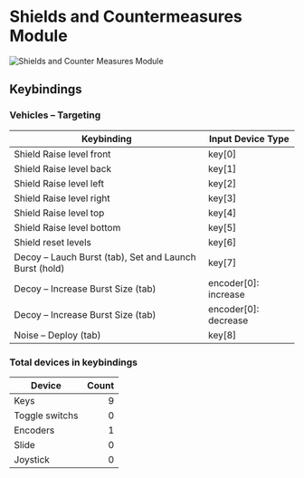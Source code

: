 # Shields and Countermeasures Module

![Shields and Counter Measures Module](images/ShieldsCountermeasuresModule_85mmWidth.svg)

## Keybindings

### Vehicles – Targeting

| Keybinding                                             | Input Device Type    |
| ------------------------------------------------------ | -------------------- |
| Shield Raise level front                               | key[0]               |
| Shield Raise level back                                | key[1]               |
| Shield Raise level left                                | key[2]               |
| Shield Raise level right                               | key[3]               |
| Shield Raise level top                                 | key[4]               |
| Shield Raise level bottom                              | key[5]               |
| Shield reset levels                                    | key[6]               |
| Decoy – Lauch Burst (tab), Set and Launch Burst (hold) | key[7]               |
| Decoy – Increase Burst Size (tab)                      | encoder[0]: increase |
| Decoy – Increase Burst Size (tab)                      | encoder[0]: decrease |
| Noise – Deploy (tab)                                   | key[8]               |

### Total devices in keybindings

| Device               | Count  |
| -------------------- | -----: |
| Keys                 |      9 |
| Toggle switchs       |      0 |
| Encoders             |      1 |
| Slide                |      0 |
| Joystick             |      0 |

